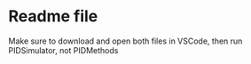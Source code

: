 # Readme file
Make sure to download and open both files in VSCode, then run PIDSimulator, not PIDMethods
